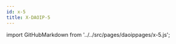 ```yaml
---
id: x-5
title: X-DAOIP-5
---
```


import GitHubMarkdown from '../../src/pages/daoippages/x-5.js';

<GitHubMarkdown />

